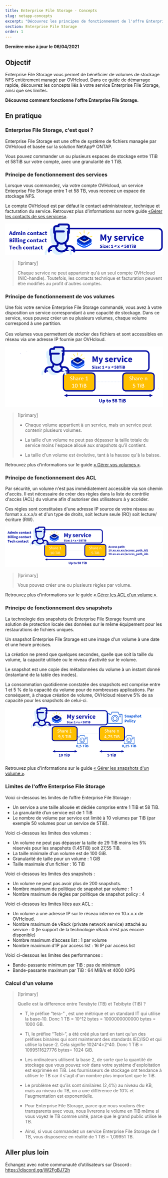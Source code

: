 ```yaml
---
title: Enterprise File Storage - Concepts
slug: netapp-concepts
excerpt: "Découvrez les principes de fonctionnement de l'offre Enterprise File Storage" 
section: Enterprise File Storage
order: 1
---
```


**Dernière mise à jour le 06/04/2021**

## Objectif

Enterprise File Storage vous permet de bénéficier de volumes de stockage NFS entièrement managé par OVHcloud. Dans ce guide de démarrage rapide, découvrez les concepts liés à votre service Enterprise File Storage, ainsi que ses limites.

**Découvrez comment fonctionne l'offre Enterprise File Storage.**

## En pratique

### Enterprise File Storage, c'est quoi ?

Enterprise File Storage est une offre de système de fichiers managée par OVHcloud et basée sur la solution NetApp® ONTAP.

Vous pouvez commander un ou plusieurs espaces de stockage entre 1TiB et 58TiB sur votre compte, avec une granularité de 1 TiB.



### Principe de fonctionnement des services

Lorsque vous commandez, via votre compte OVHcloud, un service Enterprise File Storage entre 1 et 58 TB, vous recevez un espace de stockage NFS.

Le compte OVHcloud est par défaut le contact administrateur, technique et facturation du service. Retrouvez plus d’informations sur notre guide [«Gérer les contacts de ses services»](https://docs.ovh.com/fr/customer/gestion-des-contacts/).

![Enterprise File Storage 1](images/NetApp_Concept_1.PNG)

> [!primary]
>
> Chaque service ne peut appartenir qu'à un seul compte OVHcloud (NIC-handle). Toutefois, les contacts technique et facturation peuvent être modifiés au profit d'autres comptes.
>

### Principe de fonctionnement de vos volumes

Une fois votre service Enterprise File Storage commandé, vous avez à votre disposition un service correspondant à une capacité de stockage. Dans ce service, vous pouvez créer un ou plusieurs volumes, chaque volume correspond à une partition.  
<br>Ces volumes vous permettent de stocker des fichiers et sont accessibles en réseau via une adresse IP fournie par OVHcloud. 

![Enterprise File Storage 2](images/NetApp_Concept_2.PNG)

> [!primary]
>
> - Chaque volume appartient à un service, mais un service peut contenir plusieurs volumes.
>
> - La taille d'un volume ne peut pas dépasser la taille totale du service moins l'espace alloué aux snapshots qu'il contient.
>
> - La taille d'un volume est évolutive, tant à la hausse qu'à la baisse.
>

Retrouvez plus d'informations sur le guide [« Gérer vos volumes »](../netapp-volumes).

### Principe de fonctionnement des ACL

Par sécurité, un volume n'est pas immédiatement accessible via son chemin d'accès. Il est nécessaire de créer des règles dans la liste de contrôle d'accès (ACL) du volume afin d'autoriser des utilisateurs à y accéder.

Ces règles sont constituées d'une adresse IP source de votre réseau au format x.x.x.x/x et d'un type de droits, soit lecture seule (RO) soit lecture/écriture (RW).

![Enterprise File Storage 3](images/NetApp_Concept_3.PNG)

> [!primary]
>
> Vous pouvez créer une ou plusieurs règles par volume.
>

Retrouvez plus d'informations sur le guide [« Gérer les ACL d'un volume »](../netapp-volume-acl).

### Principe de fonctionnement des snapshots

La technologie des snapshots de Enterprise File Storage fournit une solution de protection locale des données sur le même équipement pour les restaurations de fichiers uniques.

Un snapshot Enterprise File Storage est une image d'un volume à une date et une heure précises.

La création ne prend que quelques secondes, quelle que soit la taille du volume, la capacité utilisée ou le niveau d’activité sur le volume.

Le snapshot est une copie des métadonnées du volume à un instant donné (instantané de la table des inodes).

La consommation quotidienne constatée des snapshots est comprise entre 1 et 5 % de la capacité du volume pour de nombreuses applications. Par conséquent, à chaque création de volume, OVHcloud réserve 5% de sa capacité pour les snapshots de celui-ci.

![Enterprise File Storage 4](images/NetApp_Concept_4.PNG)

Retrouvez plus d'informations sur le guide [« Gérer les snapshots d'un volume »](../netapp-volume-snapshots).

### Limites de l'offre Enterprise File Storage 

Voici ci-dessous les limites de l’offre Enterprise File Storage :

-	Un service a une taille allouée et dédiée comprise entre 1 TiB et 58 TiB.
-	La granularité d’un service est de 1 TiB
-	Le nombre de volume par service est limité à 10 volumes par TiB (par exemple 50 volumes pour un service de 5TiB).


Voici ci-dessous les limites des volumes :

- Un volume ne peut pas dépasser la taille de 29 TiB moins les 5% réservés pour les snapshots (1.45TiB) soit 27,55 TiB.
- La taille minimale d'un volume est de 100 GiB.
-	Granularité de taille pour un volume : 1 GiB
-	Taille maximale d’un fichier : 16 TiB


Voici ci-dessous les limites des snapshots : 

-	Un volume ne peut pas avoir plus de 200 snapshots.
-	Nombre maximum de politique de snapshot par volume : 1
-	Nombre maximum de règles par politique de snapshot policy : 4


Voici ci-dessous les limites liées aux ACL :

-	Un volume a une adresse IP sur le réseau interne en 10.x.x.x de OVHcloud.
-	Nombre maximum de vRack (private network service) attaché au service : 0 (le support de la technologie vRack n’est pas encore disponible)
-	Nombre maximum d’access list : 1 par volume
-	Nombre maximum d’IP par access list : 16 IP par access list


Voici ci-dessous les limites des performances :

-	Bande-passante minimum par TiB : pas de minimum
-	Bande-passante maximum par TiB : 64 MiB/s et 4000 IOPS


### Calcul d'un volume 
> [!primary]
>
> Quelle est la difference entre Terabyte (TB) et Tebibyte (TiB) ?
>
> - T, le préfixe “tera-” , est une métrique et un standard IT qui utilise la base-10. Donc 1 TB = 10^12 bytes = 1000000000000 bytes = 1000 GB.
>
> - Ti, le préfixe “Tebi-”, a été créé plus tard en tant qu'un des préfixes binaires qui sont maintenant des standards IEC/ISO et qui utilise la base-2. Cela signifie 1024^4=2^40. Donc 1 TiB = 1099511627776 bytes= 1024 GiB.
>
> - Les ordinateurs utilisent la base 2, de sorte que la quantité de stockage que vous pouvez voir dans votre système d'exploitation est exprimée en TiB. Les fournisseurs de stockage ont tendance à utiliser le TB car il s'agit d'un nombre plus important que le TiB.
>
> - Le problème est qu'ils sont similaires (2,4%) au niveau du KB, mais au niveau du TB, on a une différence de 10% et l'augmentation est exponentielle.
>
> - Pour Enterprise File Storage, parce que nous voulons être transparents avec vous, nous livrerons le volume en TiB même si vous voyez le TB comme unité, parce que le grand public utilise le TB.
>
> - Ainsi, si vous commandez un service Enterprise File Storage de 1 TB, vous disposerez en réalité de 1 TiB = 1,09951 TB.
>

## Aller plus loin

Échangez avec notre communauté d’utilisateurs sur Discord : https://discord.gg/jW2FgBJ72h
